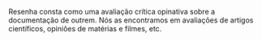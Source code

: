 Resenha consta como uma avaliação crítica opinativa sobre a documentação de outrem. Nós as encontramos em avaliações de artigos científicos, opiniões de matérias e filmes, etc.

